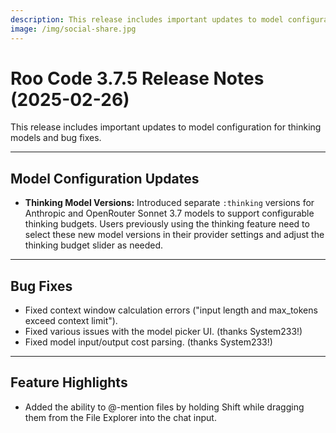 ```yaml
---
description: This release includes important updates to model configuration for thinking models and bug fixes.
image: /img/social-share.jpg
---
```


# Roo Code 3.7.5 Release Notes (2025-02-26)

This release includes important updates to model configuration for thinking models and bug fixes.

---

## Model Configuration Updates

*   **Thinking Model Versions:** Introduced separate `:thinking` versions for Anthropic and OpenRouter Sonnet 3.7 models to support configurable thinking budgets. Users previously using the thinking feature need to select these new model versions in their provider settings and adjust the thinking budget slider as needed.

---

## Bug Fixes

*   Fixed context window calculation errors ("input length and max_tokens exceed context limit").
*   Fixed various issues with the model picker UI. (thanks System233!)
*   Fixed model input/output cost parsing. (thanks System233!)

---

## Feature Highlights

*   Added the ability to @-mention files by holding Shift while dragging them from the File Explorer into the chat input.